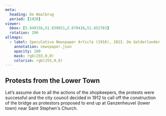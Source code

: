 ```yaml
---
meta:
  heading: De Waalbrug
  period: [1920]
viewer:
  bbox: [5.849156,51.839651,5.870416,51.852783]
  rotation: 290
allmaps:
  - label: Speculative Newspaper Article (1916), 2023. De Gelderlander, The Berlage. Based on Newspaper Article, 1936. De Gelderlander, Regional Archive Nijmegen.
    annotation: newspaper.json
    opacity: 100
    mask: rgb(255,0,0)
    colorize: rgb(255,0,0)
---
```


## Protests from the Lower Town

Let’s assume due to all the actions of the shopkeepers, the protests were successful and the city council decided in 1912 to call off the construction of the bridge as protestors proposed to end up at Ganzenheuvel (lower town) near Saint Stephen's Church.
